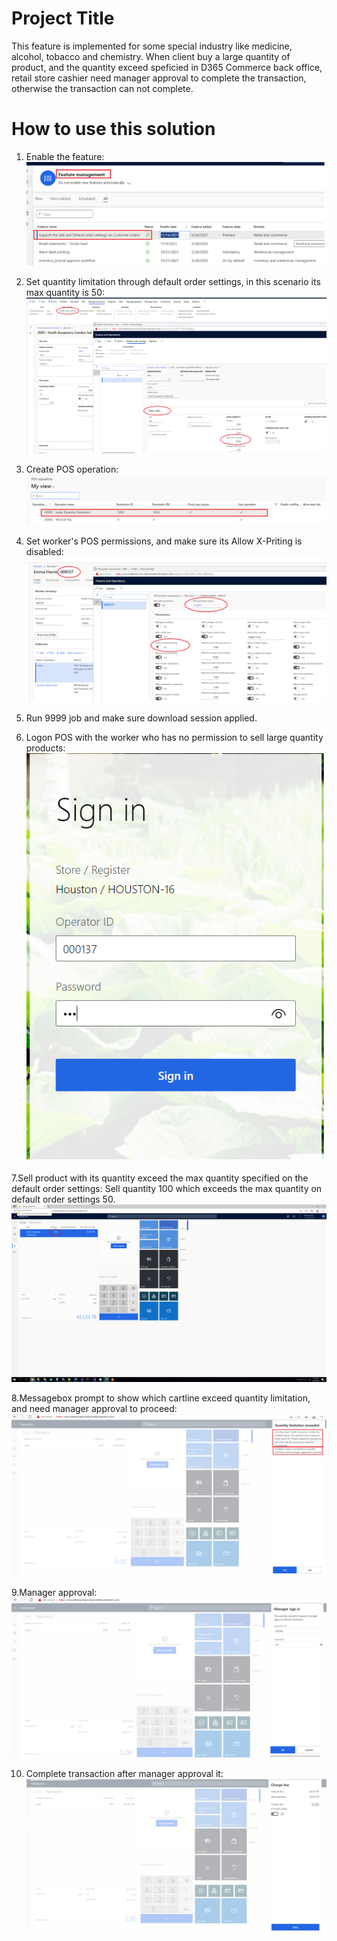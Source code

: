 
# Project Title

This feature is implemented for some special industry like medicine, alcohol, tobacco and chemistry.  When client buy a large quantity of product, and the quantity exceed speficied in D365 Commerce back office, retail store cashier need manager approval to complete the transaction, otherwise the transaction can not complete.

# How to use this solution

1. Enable the feature:
   ![Alt text](https://github.com/zhangguanghuib/POS_Extension/blob/main/CWExtensions/Images/1-EnableFeature.png?raw=true "Optional title")

2. Set quantity limitation through default order settings, in this scenario its max quantity is 50:
   ![Alt text](https://github.com/zhangguanghuib/POS_Extension/blob/main/CWExtensions/Images/2-SetDefaultOrderSettings.png?raw=true "Optional title")
   
3. Create POS operation:
   ![Alt text](https://github.com/zhangguanghuib/POS_Extension/blob/main/CWExtensions/Images/3-CreatePOSOperations.png?raw=true "Optional title")
   
4. Set worker's POS permissions, and make sure its Allow X-Priting is disabled:
   ![Alt text](https://github.com/zhangguanghuib/POS_Extension/blob/main/CWExtensions/Images/4-SetPOSPermission.png?raw=true "Optional title")
   
5. Run 9999 job and make sure download session applied.
6. Logon POS with the worker who has no permission to sell large quantity products:
   ![Alt text](https://github.com/zhangguanghuib/POS_Extension/blob/main/CWExtensions/Images/5-LogInPOS.png?raw=true "Optional title")
   
7.Sell product with its quantity exceed the max quantity specified on the default order settings:
  Sell quantity 100 which exceeds the max quantity on default order settings 50.
  ![Alt text](https://github.com/zhangguanghuib/POS_Extension/blob/main/CWExtensions/Images/6-SellLargeQuantityOnPOS.png?raw=true "Optional title")
  
8.Messagebox prompt to show which cartline exceed quantity limitation, and need manager approval to proceed:
  ![Alt text](https://github.com/zhangguanghuib/POS_Extension/blob/main/CWExtensions/Images/7-MessageNeedManagerApproval.png?raw=true "Optional title")
  
9.Manager approval:
  ![Alt text](https://github.com/zhangguanghuib/POS_Extension/blob/main/CWExtensions/Images/8-ManagerApproval.png?raw=true "Optional title")
  
10. Complete transaction after manager approval it:
   ![Alt text](https://github.com/zhangguanghuib/POS_Extension/blob/main/CWExtensions/Images/9-CompleteTransaction.png?raw=true "Optional title")
